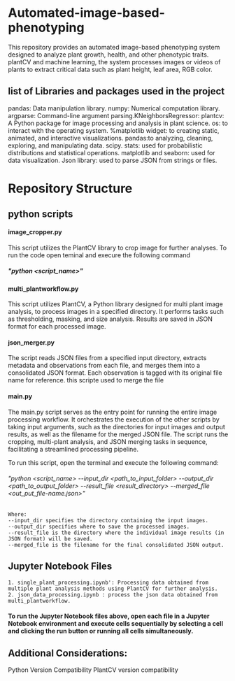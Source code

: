 # Automated-image-based-phenotyping
This repository provides an automated image-based phenotyping system designed to analyze plant growth, health, and other phenotypic traits. plantCV and machine learning, the system processes images or videos of plants to extract critical data such as plant height, leaf area, RGB color.


## list of Libraries and packages used in the project
pandas: Data manipulation library. numpy: Numerical computation library. argparse: Command-line argument parsing.KNeighborsRegressor: plantcv: A Python package for image processing and analysis in plant science. os: to interact with the operating system. %matplotlib widget: to creating static, animated, and interactive visualizations. pandas:to analyzing, cleaning, exploring, and manipulating data. scipy. stats: used for probabilistic distributions and statistical operations. matplotlib and seaborn: used for data visualization. Json library: used to parse JSON from strings or files.

# Repository Structure

## python scripts

#### image_cropper.py
This script utilizes the PlantCV library to crop image for further analyses.
To run the code open teminal and execure the following command
##### "python <script_name>"

#### multi_plantworkflow.py
This script utilizes PlantCV, a Python library designed for multi plant image analysis, to process images in a specified directory. It performs tasks such as thresholding, masking, and size analysis. Results are saved in JSON format for each processed image.

#### json_merger.py
The script reads JSON files from a specified input directory, extracts metadata and observations from each file, and merges them into a consolidated JSON format. Each observation is tagged with its original file name for reference.
this scripte used to merge the file 

#### main.py
The main.py script serves as the entry point for running the entire image processing workflow. It orchestrates the execution of the other scripts by taking input arguments, such as the directories for input images and output results, as well as the filename for the merged JSON file. The script runs the cropping, multi-plant analysis, and JSON merging tasks in sequence, facilitating a streamlined processing pipeline.

To run this script, open the terminal and execute the following command:
###### "python <script_name> --input_dir <path_to_input_folder> --output_dir <path_to_output_folder> --result_file <result_directory> --merged_file  <out_put_file-name.json>"

    Where:
    --input_dir specifies the directory containing the input images.
    --output_dir specifies where to save the processed images.
    --result_file is the directory where the individual image results (in JSON format) will be saved.
    --merged_file is the filename for the final consolidated JSON output.

## Jupyter Notebook Files
    1. single_plant_processing.ipynb': Processing data obtained from multiple plant analysis methods using PlantCV for further analysis.
    2. json_data_processing.ipynb : process the json data obtained from multi_plantworkflow.


#### To run the Jupyter Notebook files above, open each file in a Jupyter Notebook environment and execute cells sequentially by selecting a cell and clicking the run button or running all cells simultaneously.

## Additional Considerations:
Python Version Compatibility
PlantCV version compatibility
